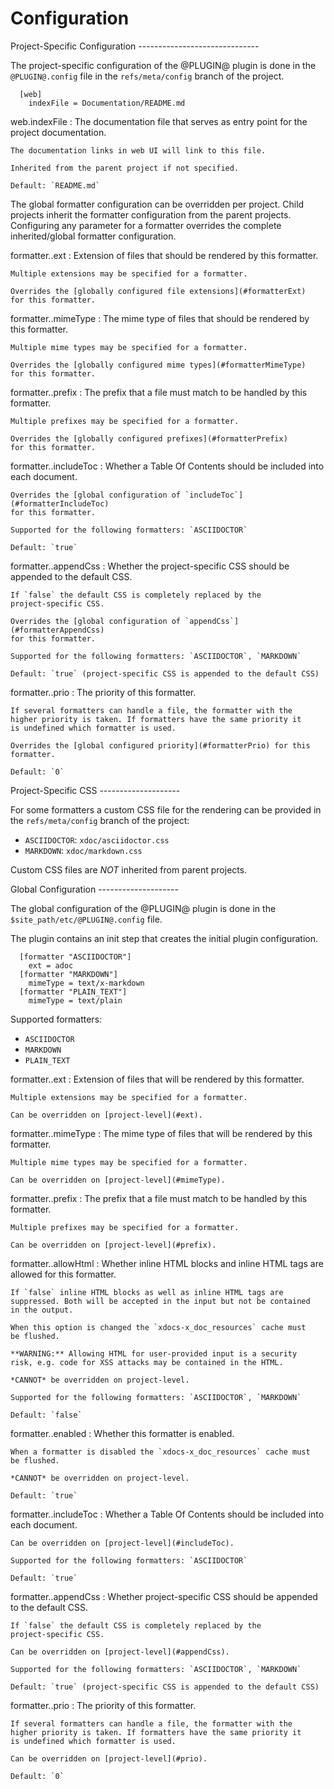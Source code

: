 Configuration
=============

<a id="projectConfig">
Project-Specific Configuration
------------------------------

The project-specific configuration of the @PLUGIN@ plugin is done in
the `@PLUGIN@.config` file in the `refs/meta/config` branch of the
project.

```
  [web]
    indexFile = Documentation/README.md
```

<a id="webIndexFile">
web.indexFile
:	The documentation file that serves as entry point for the project
	documentation.

	The documentation links in web UI will link to this file.

	Inherited from the parent project if not specified.

	Default: `README.md`

The global formatter configuration can be overridden per project.
Child projects inherit the formatter configuration from the parent
projects. Configuring any parameter for a formatter overrides the
complete inherited/global formatter configuration.

<a id="ext">
formatter.<formatter>.ext
:	Extension of files that should be rendered by this formatter.

	Multiple extensions may be specified for a formatter.

	Overrides the [globally configured file extensions](#formatterExt)
	for this formatter.

<a id="mimeType">
formatter.<formatter>.mimeType
:	The mime type of files that should be rendered by this formatter.

	Multiple mime types may be specified for a formatter.

	Overrides the [globally configured mime types](#formatterMimeType)
	for this formatter.

<a id="prefix">
formatter.<formatter>.prefix
:	The prefix that a file must match to be handled by this formatter.

	Multiple prefixes may be specified for a formatter.

	Overrides the [globally configured prefixes](#formatterPrefix)
	for this formatter.

<a id="includeToc">
formatter.<formatter>.includeToc
:	Whether a Table Of Contents should be included into each document.

	Overrides the [global configuration of `includeToc`](#formatterIncludeToc)
	for this formatter.

	Supported for the following formatters: `ASCIIDOCTOR`

	Default: `true`

<a id="appendCss">
formatter.<formatter>.appendCss
:	Whether the project-specific CSS should be appended to the default CSS.

	If `false` the default CSS is completely replaced by the
	project-specific CSS.

	Overrides the [global configuration of `appendCss`](#formatterAppendCss)
	for this formatter.

	Supported for the following formatters: `ASCIIDOCTOR`, `MARKDOWN`

	Default: `true` (project-specific CSS is appended to the default CSS)

<a id="prio">
formatter.<formatter>.prio
:	The priority of this formatter.

	If several formatters can handle a file, the formatter with the
	higher priority is taken. If formatters have the same priority it
	is undefined which formatter is used.

	Overrides the [global configured priority](#formatterPrio) for this
	formatter.

	Default: `0`

<a id="projectCss">
Project-Specific CSS
--------------------

For some formatters a custom CSS file for the rendering can be
provided in the `refs/meta/config` branch of the project:

* `ASCIIDOCTOR`: `xdoc/asciidoctor.css`
* `MARKDOWN`: `xdoc/markdown.css`

Custom CSS files are *NOT* inherited from parent projects.

<a id="globalConfig">
Global Configuration
--------------------

The global configuration of the @PLUGIN@ plugin is done in the
`$site_path/etc/@PLUGIN@.config` file.

The plugin contains an init step that creates the initial plugin
configuration.

```
  [formatter "ASCIIDOCTOR"]
    ext = adoc
  [formatter "MARKDOWN"]
    mimeType = text/x-markdown
  [formatter "PLAIN_TEXT"]
    mimeType = text/plain
```

Supported formatters:

* `ASCIIDOCTOR`
* `MARKDOWN`
* `PLAIN_TEXT`

<a id="formatterExt">
formatter.<formatter>.ext
:	Extension of files that will be rendered by this formatter.

	Multiple extensions may be specified for a formatter.

	Can be overridden on [project-level](#ext).

<a id="formatterMimeType">
formatter.<formatter>.mimeType
:	The mime type of files that will be rendered by this formatter.

	Multiple mime types may be specified for a formatter.

	Can be overridden on [project-level](#mimeType).

<a id="formatterPrefix">
formatter.<formatter>.prefix
:	The prefix that a file must match to be handled by this formatter.

	Multiple prefixes may be specified for a formatter.

	Can be overridden on [project-level](#prefix).

<a id="formatterAllowHtml">
formatter.<formatter>.allowHtml
:	Whether inline HTML blocks and inline HTML tags are allowed for
    this formatter.

	If `false` inline HTML blocks as well as inline HTML tags are
	suppressed. Both will be accepted in the input but not be contained
	in the output.

	When this option is changed the `xdocs-x_doc_resources` cache must
	be flushed.

	**WARNING:** Allowing HTML for user-provided input is a security
	risk, e.g. code for XSS attacks may be contained in the HTML.

	*CANNOT* be overridden on project-level.

	Supported for the following formatters: `ASCIIDOCTOR`, `MARKDOWN`

	Default: `false`

<a id="formatterEnabled">
formatter.<formatter>.enabled
:	Whether this formatter is enabled.

	When a formatter is disabled the `xdocs-x_doc_resources` cache must
	be flushed.

	*CANNOT* be overridden on project-level.

	Default: `true`

<a id="formatterIncludeToc">
formatter.<formatter>.includeToc
:	Whether a Table Of Contents should be included into each document.

	Can be overridden on [project-level](#includeToc).

	Supported for the following formatters: `ASCIIDOCTOR`

	Default: `true`

<a id="formatterAppendCss">
formatter.<formatter>.appendCss
:	Whether project-specific CSS should be appended to the default CSS.

	If `false` the default CSS is completely replaced by the
	project-specific CSS.

	Can be overridden on [project-level](#appendCss).

	Supported for the following formatters: `ASCIIDOCTOR`, `MARKDOWN`

	Default: `true` (project-specific CSS is appended to the default CSS)

<a id="formatterPrio">
formatter.<formatter>.prio
:	The priority of this formatter.

	If several formatters can handle a file, the formatter with the
	higher priority is taken. If formatters have the same priority it
	is undefined which formatter is used.

	Can be overridden on [project-level](#prio).

	Default: `0`

